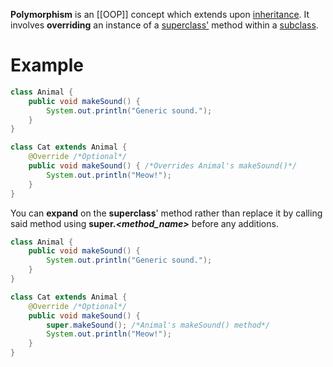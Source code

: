 **Polymorphism** is an [[OOP]] concept which extends upon [inheritance](Inheritance.md). It involves **overriding** an instance of a [superclass'](Superclass.md) method within a [subclass](Subclass.md).

# **Example** 

```java
class Animal {
	public void makeSound() {
		System.out.println("Generic sound.");
	}
}

class Cat extends Animal {
	@Override /*Optional*/
	public void makeSound() { /*Overrides Animal's makeSound()*/
		System.out.println("Meow!");
	}
}
```

You can **expand** on the **superclass**' method rather than replace it by calling said method using **super.*<method_name>*** before any additions.


```java
class Animal {
	public void makeSound() {
		System.out.println("Generic sound.");
	}
}

class Cat extends Animal {
	@Override /*Optional*/
	public void makeSound() { 
		super.makeSound(); /*Animal's makeSound() method*/
		System.out.println("Meow!");
	}
}
```